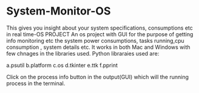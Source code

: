 # System-Monitor-OS
This gives you insight about your system specifications, consumptions etc in real time-OS PROJECT
An os project with GUI for the purpose of getting info monitoring etc the system power consumptions, tasks running,cpu consumption , system details etc.
It works in both Mac and Windows with few chnages in the libraries used.
Python libraraies used are:

a.psutil
b.platform
c.os
d.tkinter
e.ttk
f.pprint

Click on the process info button in the output(GUI) which will the running process in the terminal.


